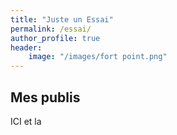 ```yaml
---
title: "Juste un Essai"
permalink: /essai/
author_profile: true
header:
    image: "/images/fort point.png"
---
```



## Mes publis
ICI et la


